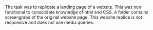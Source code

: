 The task was to replicate a landing page of a website. This was non functional to consolidate knowledge of html and CSS.
A folder contains screengrabs of the original website page. This website replica is not responsive and does not use media queries.
